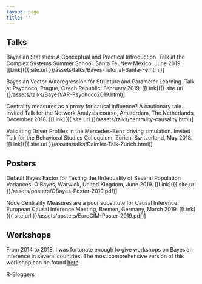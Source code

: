 ```yaml
---
layout: page
title: ''
---
```


## Talks
Bayesian Statistics: A Conceptual and Practical Introduction. Talk at the Complex Systems Summer School, Santa Fe, New Mexico, June 2019. [[Link]({{ site.url }}/assets/talks/Bayes-Tutorial-Santa-Fe.html)]

Bayesian Vector Autoregression for Structure and Parameter Learning. Talk at Psychoco, Prague, Czech Republic, February 2019. [[Link]({{ site.url }}/assets/talks/BayesVAR-Psychoco2019.html)]

Centrality measures as a proxy for causal influence? A cautionary tale. Invited Talk for the Network Analysis course, Amsterdam, The Netherlands, December 2018. [[Link]({{ site.url }}/assets/talks/centrality-causality.html)]

Validating Driver Profiles in the Mercedes-Benz driving simulation. Invited Talk for the Behavioral Studies Colloquium, Zürich, Switzerland, May 2018. [[Link]({{ site.url }}/assets/talks/Daimler-Talk-Zurich.html)]

## Posters
Default Bayes Factor for Testing the (In)equality of Several Population Variances. O'Bayes, Warwick, United Kingdom, June 2019. [[Link]({{ site.url }}/assets/posters/OBayes-Poster-2019.pdf)]

Node Centrality Measures are a poor substitute for Causal Inference. European Causal Inference Meeting, Bremen, Germany, March 2019. [[Link]({{ site.url }}/assets/posters/EuroCIM-Poster-2019.pdf)]

## Workshops
From 2014 to 2018, I was fortunate enough to give workshops on Bayesian inference in several countries. The most comprehensive version of this workshop can be found [here](https://github.com/fdabl/Intro-Stats).

[R-Bloggers](https://www.r-bloggers.com/)